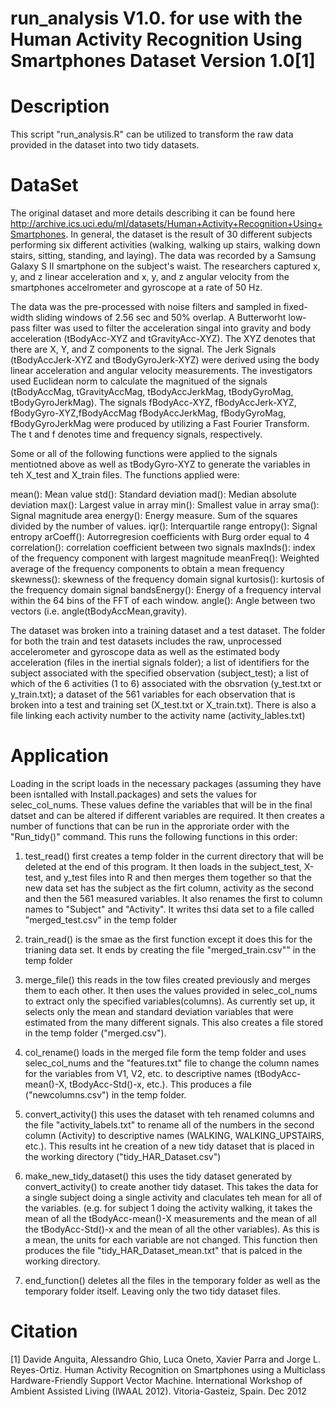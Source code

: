
run_analysis V1.0. for use with the Human Activity Recognition Using Smartphones Dataset Version 1.0[1]
==================================================================

Description
===========
This script "run_analysis.R" can be utilized to transform the raw data provided in the dataset into two tidy datasets. 

DataSet
=======
The original dataset and  more details describing it can be found here http://archive.ics.uci.edu/ml/datasets/Human+Activity+Recognition+Using+Smartphones. In general, the dataset is the result of 30 different subjects performing six different activities (walking, walking up stairs, walking down stairs, sitting, standing, and laying). The data was recorded by a Samsung Galaxy S II smartphone on the subject's waist. The researchers captured x, y, and z linear acceleration and x, y, and z angular velocity from the smartphones accelrometer and gyroscope at a rate of 50 Hz.  

The data was the pre-processed with noise filters and sampled in fixed-width sliding windows of 2.56 sec and 50% overlap. A Butterworht low-pass filter was used to filter the acceleration singal into gravity and body acceleration (tBodyAcc-XYZ and tGravityAcc-XYZ). The XYZ denotes that there are X, Y, and Z components to the signal. The Jerk Signals (tBodyAccJerk-XYZ and tBodyGyroJerk-XYZ) were derived using the body linear acceleration and angular velocity measurements. The investigators used Euclidean norm to calculate the magnitued of the signals (tBodyAccMag, tGravityAccMag, tBodyAccJerkMag, tBodyGyroMag, tBodyGyroJerkMag). The signals fBodyAcc-XYZ, fBodyAccJerk-XYZ, fBodyGyro-XYZ,fBodyAccMag fBodyAccJerkMag, fBodyGyroMag, fBodyGyroJerkMag were produced by utilizing a Fast Fourier Transform. The t  and f denotes time and frequency signals, respectively. 

Some or all of the following functions were applied to the signals mentiotned above as well as tBodyGyro-XYZ to generate the variables in teh X_test and X_train files. The functions applied were: 

mean(): Mean value
std(): Standard deviation
mad(): Median absolute deviation 
max(): Largest value in array
min(): Smallest value in array
sma(): Signal magnitude area
energy(): Energy measure. Sum of the squares divided by the number of values. 
iqr(): Interquartile range 
entropy(): Signal entropy
arCoeff(): Autorregresion coefficients with Burg order equal to 4
correlation(): correlation coefficient between two signals
maxInds(): index of the frequency component with largest magnitude
meanFreq(): Weighted average of the frequency components to obtain a mean frequency
skewness(): skewness of the frequency domain signal 
kurtosis(): kurtosis of the frequency domain signal 
bandsEnergy(): Energy of a frequency interval within the 64 bins of the FFT of each window.
angle(): Angle between two vectors (i.e. angle(tBodyAccMean,gravity).

The dataset was broken into a training dataset and a test dataset. The folder for both the train and test datasets includes the raw, unprocessed accelerometer and gyroscope data as well as the estimated body acceleration (files in the inertial signals folder); a list of identifiers for the subject associated with the specified observation (subject_test); a list of which of the 6 activities (1 to 6) associated with the obsrvation (y_test.txt or y_train.txt); a dataset of the 561 variables for each observation that is broken into a test and training set (X_test.txt or X_train.txt). There is also a file linking each activity number to the activity name (activity_lables.txt)



Application 
===========

Loading in the script loads in the necessary packages (assuming they have been isntalled with Install.packages) and sets the values for selec_col_nums. These values define the variables that will be in the final datset and can be altered if different variables are required. It then creates a number of functions that can be run in the approriate order with the "Run_tidy()" command.  This runs the following functions in this order: 

1) test_read() first creates a temp folder in the current directory that will be deleted at the end of this program. It then loads in the subject_test, X-test, and y_test files into R and then merges them together so that the new data set has the subject as the firt column, activity as the second and then the 561 measured variables. It also renames the first to column names to "Subject" and "Activity". It writes thsi data set to a file called "merged_test.csv" in the temp folder

2) train_read() is the smae as the first function except it does this for the trianing data set. It ends by creating the file "merged_train.csv"" in the temp folder

3) merge_file() this reads in the tow files created previously and merges them to each other. It then uses the values provided in selec_col_nums to extract only the specified variables(columns). As currently set up, it selects only the mean and standard deviation variables that were estimated from the many different signals. This also creates a file stored in the temp folder ("merged.csv").

4) col_rename() loads in the merged file form the temp folder and uses selec_col_nums and the "features.txt" file to change the column names for the variables from V1, V2, etc. to descriptive names (tBodyAcc-mean()-X, tBodyAcc-Std()-x, etc.). This produces a file ("newcolumns.csv") in the temp folder.

5) convert_activity() this uses the dataset with teh renamed columns and the file "activity_labels.txt"  to rename all of the numbers in the second column (Activity) to descriptive names (WALKING, WALKING_UPSTAIRS, etc.). This results int he creation of a new tidy dataset that is placed in the working directory ("tidy_HAR_Dataset.csv")

6) make_new_tidy_dataset() this uses the tidy dataset generated by convert_activity() to create another tidy dataset. This takes the data for a single subject doing a single activity and claculates teh mean for all of the variables. (e.g. for subject 1 doing the activity walking, it takes the mean of all the tBodyAcc-mean()-X measurements and the mean of all the tBodyAcc-Std()-x and the mean of all the other variables). As this is a mean, the units for each variable are not changed. This function then produces the file "tidy_HAR_Dataset_mean.txt" that is palced in the working directory.

7) end_function() deletes all the files in the temporary folder as well as the temporary folder itself. Leaving only the two tidy dataset files. 

Citation
========
[1] Davide Anguita, Alessandro Ghio, Luca Oneto, Xavier Parra and Jorge L. Reyes-Ortiz. Human Activity Recognition on Smartphones using a Multiclass Hardware-Friendly Support Vector Machine. International Workshop of Ambient Assisted Living (IWAAL 2012). Vitoria-Gasteiz, Spain. Dec 2012
